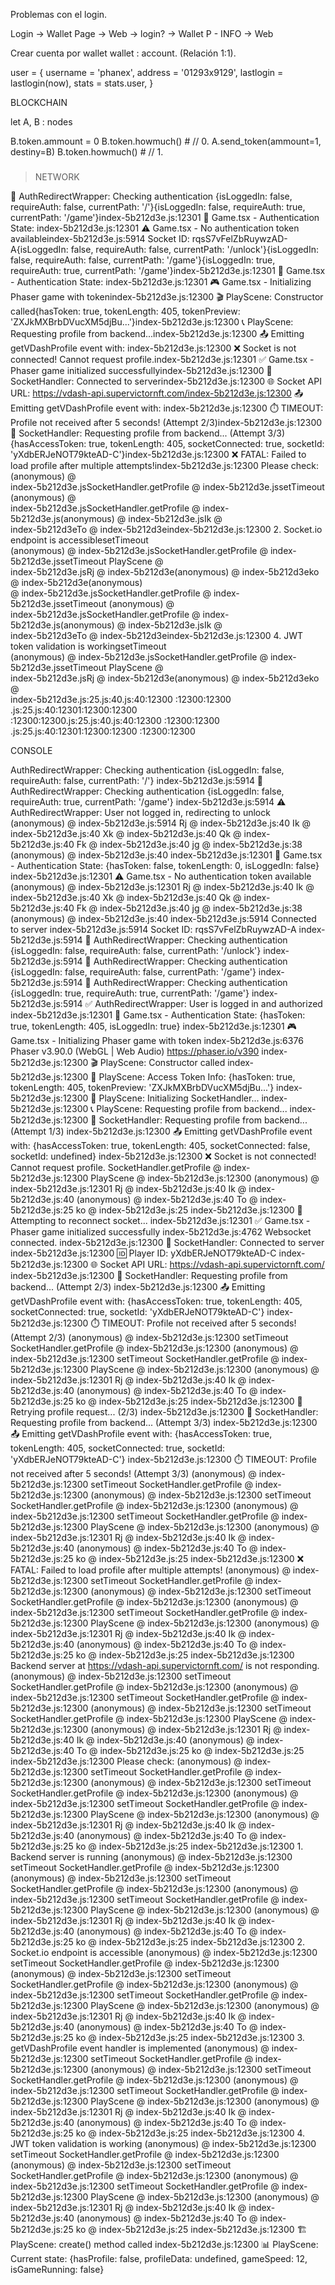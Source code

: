 Problemas con el login. 
 

Login -> Wallet Page -> Web -> login? -> Wallet P - INFO -> Web


Crear cuenta por wallet 
wallet : account. (Relación 1:1). 

user = { 
          username = 'phanex', 
          address = '01293x9129', 
          lastlogin = lastlogin(now), 
          stats = stats.user, 
        }


BLOCKCHAIN  


let A, B : nodes  


B.token.ammount = 0
B.token.howmuch() #  // 0. 
A.send_token(ammount=1, destiny=B)
B.token.howmuch()  # // 1.
 




### 

> NETWORK 

🔐 AuthRedirectWrapper: Checking authentication {isLoggedIn: false, requireAuth: false, currentPath: 
'/'}{isLoggedIn: false, requireAuth: true, currentPath: '/game'}index-5b212d3e.js:12301 🔐 Game.tsx - Authentication
 State: index-5b212d3e.js:12301 ⚠️ Game.tsx - No authentication token availableindex-5b212d3e.js:5914 Socket ID: 
rqsS7vFelZbRuywzAD-A{isLoggedIn: false, requireAuth: false, currentPath: '/unlock'}{isLoggedIn: false, requireAuth: 
false, currentPath: '/game'}{isLoggedIn: true, requireAuth: true, currentPath: '/game'}index-5b212d3e.js:12301 🔐 
Game.tsx - Authentication State: index-5b212d3e.js:12301 🎮 Game.tsx - Initializing Phaser game with 
tokenindex-5b212d3e.js:12300 🎬 PlayScene: Constructor called{hasToken: true, tokenLength: 405, tokenPreview: 
'ZXJkMXBrbDVucXM5djBu...'}index-5b212d3e.js:12300 📞 PlayScene: Requesting profile from 
backend...index-5b212d3e.js:12300 📤 Emitting getVDashProfile event with: index-5b212d3e.js:12300 ❌ Socket is not 
connected! Cannot request profile.index-5b212d3e.js:12301 ✅ Game.tsx - Phaser game initialized 
successfullyindex-5b212d3e.js:12300 🔌 SocketHandler: Connected to serverindex-5b212d3e.js:12300 🌐 Socket API URL: 
https://vdash-api.supervictornft.com/index-5b212d3e.js:12300 📤 Emitting getVDashProfile event with: 
index-5b212d3e.js:12300 ⏱️ TIMEOUT: Profile not received after 5 seconds! (Attempt 2/3)index-5b212d3e.js:12300 🔄 
SocketHandler: Requesting profile from backend... (Attempt 3/3){hasAccessToken: true, tokenLength: 405, 
socketConnected: true, socketId: 'yXdbERJeNOT79kteAD-C'}index-5b212d3e.js:12300 ❌ FATAL: Failed to load profile 
after multiple attempts!index-5b212d3e.js:12300 Please check:(anonymous)    @    
index-5b212d3e.jsSocketHandler.getProfile    @    index-5b212d3e.jssetTimeout  (anonymous)    @    
index-5b212d3e.jsSocketHandler.getProfile    @    index-5b212d3e.js(anonymous)    @    index-5b212d3e.jsIk    @    
index-5b212d3eTo    @    index-5b212d3eindex-5b212d3e.js:12300 2. Socket.io endpoint is accessiblesetTimeout  
(anonymous)    @    index-5b212d3e.jsSocketHandler.getProfile    @    index-5b212d3e.jssetTimeout  PlayScene    @   
 index-5b212d3e.jsRj    @    index-5b212d3e(anonymous)    @    index-5b212d3eko    @    index-5b212d3e(anonymous)   
 @    index-5b212d3e.jsSocketHandler.getProfile    @    index-5b212d3e.jssetTimeout  (anonymous)    @    
index-5b212d3e.jsSocketHandler.getProfile    @    index-5b212d3e.js(anonymous)    @    index-5b212d3e.jsIk    @    
index-5b212d3eTo    @    index-5b212d3eindex-5b212d3e.js:12300 4. JWT token validation is workingsetTimeout  
(anonymous)    @    index-5b212d3e.jsSocketHandler.getProfile    @    index-5b212d3e.jssetTimeout  PlayScene    @   
 index-5b212d3e.jsRj    @    index-5b212d3e(anonymous)    @    index-5b212d3eko    @    
index-5b212d3e.js:25.js:40.js:40:12300      :12300:12300      .js:25.js:40:12301:12300:12300      
:12300:12300.js:25.js:40.js:40:12300      :12300:12300      .js:25.js:40:12301:12300:12300      :12300:12300


CONSOLE 

AuthRedirectWrapper: Checking authentication {isLoggedIn: false, requireAuth: false, currentPath: '/'}
index-5b212d3e.js:5914 🔐 AuthRedirectWrapper: Checking authentication {isLoggedIn: false, requireAuth: true, 
currentPath: '/game'}
index-5b212d3e.js:5914 ⚠️ AuthRedirectWrapper: User not logged in, redirecting to unlock
(anonymous) @ index-5b212d3e.js:5914
Rj @ index-5b212d3e.js:40
Ik @ index-5b212d3e.js:40
Xk @ index-5b212d3e.js:40
Qk @ index-5b212d3e.js:40
Fk @ index-5b212d3e.js:40
jg @ index-5b212d3e.js:38
(anonymous) @ index-5b212d3e.js:40
index-5b212d3e.js:12301 🔐 Game.tsx - Authentication State: {hasToken: false, tokenLength: 0, isLoggedIn: false}
index-5b212d3e.js:12301 ⚠️ Game.tsx - No authentication token available
(anonymous) @ index-5b212d3e.js:12301
Rj @ index-5b212d3e.js:40
Ik @ index-5b212d3e.js:40
Xk @ index-5b212d3e.js:40
Qk @ index-5b212d3e.js:40
Fk @ index-5b212d3e.js:40
jg @ index-5b212d3e.js:38
(anonymous) @ index-5b212d3e.js:40
index-5b212d3e.js:5914 Connected to server
index-5b212d3e.js:5914 Socket ID: rqsS7vFelZbRuywzAD-A
index-5b212d3e.js:5914 🔐 AuthRedirectWrapper: Checking authentication {isLoggedIn: false, requireAuth: false, 
currentPath: '/unlock'}
index-5b212d3e.js:5914 🔐 AuthRedirectWrapper: Checking authentication {isLoggedIn: false, requireAuth: false, 
currentPath: '/game'}
index-5b212d3e.js:5914 🔐 AuthRedirectWrapper: Checking authentication {isLoggedIn: true, requireAuth: true, 
currentPath: '/game'}
index-5b212d3e.js:5914 ✅ AuthRedirectWrapper: User is logged in and authorized
index-5b212d3e.js:12301 🔐 Game.tsx - Authentication State: {hasToken: true, tokenLength: 405, isLoggedIn: true}
index-5b212d3e.js:12301 🎮 Game.tsx - Initializing Phaser game with token
index-5b212d3e.js:6376      Phaser v3.90.0 (WebGL | Web Audio)  https://phaser.io/v390
index-5b212d3e.js:12300 🎬 PlayScene: Constructor called
index-5b212d3e.js:12300 🔐 PlayScene: Access Token Info: {hasToken: true, tokenLength: 405, tokenPreview: 
'ZXJkMXBrbDVucXM5djBu...'}
index-5b212d3e.js:12300 🔌 PlayScene: Initializing SocketHandler...
index-5b212d3e.js:12300 📞 PlayScene: Requesting profile from backend...
index-5b212d3e.js:12300 🔄 SocketHandler: Requesting profile from backend... (Attempt 1/3)
index-5b212d3e.js:12300 📤 Emitting getVDashProfile event with: {hasAccessToken: true, tokenLength: 405, 
socketConnected: false, socketId: undefined}
index-5b212d3e.js:12300 ❌ Socket is not connected! Cannot request profile.
SocketHandler.getProfile @ index-5b212d3e.js:12300
PlayScene @ index-5b212d3e.js:12300
(anonymous) @ index-5b212d3e.js:12301
Rj @ index-5b212d3e.js:40
Ik @ index-5b212d3e.js:40
(anonymous) @ index-5b212d3e.js:40
To @ index-5b212d3e.js:25
ko @ index-5b212d3e.js:25
index-5b212d3e.js:12300 🔄 Attempting to reconnect socket...
index-5b212d3e.js:12301 ✅ Game.tsx - Phaser game initialized successfully
index-5b212d3e.js:4762 Websocket connected.
index-5b212d3e.js:12300 🔌 SocketHandler: Connected to server
index-5b212d3e.js:12300 🆔 Player ID: yXdbERJeNOT79kteAD-C
index-5b212d3e.js:12300 🌐 Socket API URL: https://vdash-api.supervictornft.com/
index-5b212d3e.js:12300 🔄 SocketHandler: Requesting profile from backend... (Attempt 2/3)
index-5b212d3e.js:12300 📤 Emitting getVDashProfile event with: {hasAccessToken: true, tokenLength: 405, 
socketConnected: true, socketId: 'yXdbERJeNOT79kteAD-C'}
index-5b212d3e.js:12300 ⏱️ TIMEOUT: Profile not received after 5 seconds! (Attempt 2/3)
(anonymous) @ index-5b212d3e.js:12300
setTimeout
SocketHandler.getProfile @ index-5b212d3e.js:12300
(anonymous) @ index-5b212d3e.js:12300
setTimeout
SocketHandler.getProfile @ index-5b212d3e.js:12300
PlayScene @ index-5b212d3e.js:12300
(anonymous) @ index-5b212d3e.js:12301
Rj @ index-5b212d3e.js:40
Ik @ index-5b212d3e.js:40
(anonymous) @ index-5b212d3e.js:40
To @ index-5b212d3e.js:25
ko @ index-5b212d3e.js:25
index-5b212d3e.js:12300 🔄 Retrying profile request... (2/3)
index-5b212d3e.js:12300 🔄 SocketHandler: Requesting profile from backend... (Attempt 3/3)
index-5b212d3e.js:12300 📤 Emitting getVDashProfile event with: {hasAccessToken: true, tokenLength: 405, 
socketConnected: true, socketId: 'yXdbERJeNOT79kteAD-C'}
index-5b212d3e.js:12300 ⏱️ TIMEOUT: Profile not received after 5 seconds! (Attempt 3/3)
(anonymous) @ index-5b212d3e.js:12300
setTimeout
SocketHandler.getProfile @ index-5b212d3e.js:12300
(anonymous) @ index-5b212d3e.js:12300
setTimeout
SocketHandler.getProfile @ index-5b212d3e.js:12300
(anonymous) @ index-5b212d3e.js:12300
setTimeout
SocketHandler.getProfile @ index-5b212d3e.js:12300
PlayScene @ index-5b212d3e.js:12300
(anonymous) @ index-5b212d3e.js:12301
Rj @ index-5b212d3e.js:40
Ik @ index-5b212d3e.js:40
(anonymous) @ index-5b212d3e.js:40
To @ index-5b212d3e.js:25
ko @ index-5b212d3e.js:25
index-5b212d3e.js:12300 ❌ FATAL: Failed to load profile after multiple attempts!
(anonymous) @ index-5b212d3e.js:12300
setTimeout
SocketHandler.getProfile @ index-5b212d3e.js:12300
(anonymous) @ index-5b212d3e.js:12300
setTimeout
SocketHandler.getProfile @ index-5b212d3e.js:12300
(anonymous) @ index-5b212d3e.js:12300
setTimeout
SocketHandler.getProfile @ index-5b212d3e.js:12300
PlayScene @ index-5b212d3e.js:12300
(anonymous) @ index-5b212d3e.js:12301
Rj @ index-5b212d3e.js:40
Ik @ index-5b212d3e.js:40
(anonymous) @ index-5b212d3e.js:40
To @ index-5b212d3e.js:25
ko @ index-5b212d3e.js:25
index-5b212d3e.js:12300 Backend server at https://vdash-api.supervictornft.com/ is not responding.
(anonymous) @ index-5b212d3e.js:12300
setTimeout
SocketHandler.getProfile @ index-5b212d3e.js:12300
(anonymous) @ index-5b212d3e.js:12300
setTimeout
SocketHandler.getProfile @ index-5b212d3e.js:12300
(anonymous) @ index-5b212d3e.js:12300
setTimeout
SocketHandler.getProfile @ index-5b212d3e.js:12300
PlayScene @ index-5b212d3e.js:12300
(anonymous) @ index-5b212d3e.js:12301
Rj @ index-5b212d3e.js:40
Ik @ index-5b212d3e.js:40
(anonymous) @ index-5b212d3e.js:40
To @ index-5b212d3e.js:25
ko @ index-5b212d3e.js:25
index-5b212d3e.js:12300 Please check:
(anonymous) @ index-5b212d3e.js:12300
setTimeout
SocketHandler.getProfile @ index-5b212d3e.js:12300
(anonymous) @ index-5b212d3e.js:12300
setTimeout
SocketHandler.getProfile @ index-5b212d3e.js:12300
(anonymous) @ index-5b212d3e.js:12300
setTimeout
SocketHandler.getProfile @ index-5b212d3e.js:12300
PlayScene @ index-5b212d3e.js:12300
(anonymous) @ index-5b212d3e.js:12301
Rj @ index-5b212d3e.js:40
Ik @ index-5b212d3e.js:40
(anonymous) @ index-5b212d3e.js:40
To @ index-5b212d3e.js:25
ko @ index-5b212d3e.js:25
index-5b212d3e.js:12300 1. Backend server is running
(anonymous) @ index-5b212d3e.js:12300
setTimeout
SocketHandler.getProfile @ index-5b212d3e.js:12300
(anonymous) @ index-5b212d3e.js:12300
setTimeout
SocketHandler.getProfile @ index-5b212d3e.js:12300
(anonymous) @ index-5b212d3e.js:12300
setTimeout
SocketHandler.getProfile @ index-5b212d3e.js:12300
PlayScene @ index-5b212d3e.js:12300
(anonymous) @ index-5b212d3e.js:12301
Rj @ index-5b212d3e.js:40
Ik @ index-5b212d3e.js:40
(anonymous) @ index-5b212d3e.js:40
To @ index-5b212d3e.js:25
ko @ index-5b212d3e.js:25
index-5b212d3e.js:12300 2. Socket.io endpoint is accessible
(anonymous) @ index-5b212d3e.js:12300
setTimeout
SocketHandler.getProfile @ index-5b212d3e.js:12300
(anonymous) @ index-5b212d3e.js:12300
setTimeout
SocketHandler.getProfile @ index-5b212d3e.js:12300
(anonymous) @ index-5b212d3e.js:12300
setTimeout
SocketHandler.getProfile @ index-5b212d3e.js:12300
PlayScene @ index-5b212d3e.js:12300
(anonymous) @ index-5b212d3e.js:12301
Rj @ index-5b212d3e.js:40
Ik @ index-5b212d3e.js:40
(anonymous) @ index-5b212d3e.js:40
To @ index-5b212d3e.js:25
ko @ index-5b212d3e.js:25
index-5b212d3e.js:12300 3. getVDashProfile event handler is implemented
(anonymous) @ index-5b212d3e.js:12300
setTimeout
SocketHandler.getProfile @ index-5b212d3e.js:12300
(anonymous) @ index-5b212d3e.js:12300
setTimeout
SocketHandler.getProfile @ index-5b212d3e.js:12300
(anonymous) @ index-5b212d3e.js:12300
setTimeout
SocketHandler.getProfile @ index-5b212d3e.js:12300
PlayScene @ index-5b212d3e.js:12300
(anonymous) @ index-5b212d3e.js:12301
Rj @ index-5b212d3e.js:40
Ik @ index-5b212d3e.js:40
(anonymous) @ index-5b212d3e.js:40
To @ index-5b212d3e.js:25
ko @ index-5b212d3e.js:25
index-5b212d3e.js:12300 4. JWT token validation is working
(anonymous) @ index-5b212d3e.js:12300
setTimeout
SocketHandler.getProfile @ index-5b212d3e.js:12300
(anonymous) @ index-5b212d3e.js:12300
setTimeout
SocketHandler.getProfile @ index-5b212d3e.js:12300
(anonymous) @ index-5b212d3e.js:12300
setTimeout
SocketHandler.getProfile @ index-5b212d3e.js:12300
PlayScene @ index-5b212d3e.js:12300
(anonymous) @ index-5b212d3e.js:12301
Rj @ index-5b212d3e.js:40
Ik @ index-5b212d3e.js:40
(anonymous) @ index-5b212d3e.js:40
To @ index-5b212d3e.js:25
ko @ index-5b212d3e.js:25
index-5b212d3e.js:12300 🏗️ PlayScene: create() method called
index-5b212d3e.js:12300 📊 PlayScene: Current state: {hasProfile: false, profileData: undefined, gameSpeed: 12, 
isGameRunning: false} 













